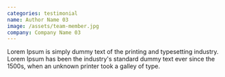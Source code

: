```yaml
---
categories: testimonial
name: Author Name 03
image: /assets/team-member.jpg
company: Company Name 03
---
```



Lorem Ipsum is simply dummy text of the printing and typesetting industry. Lorem Ipsum has been the industry's standard dummy text ever since the 1500s, when an unknown printer took a galley of type.